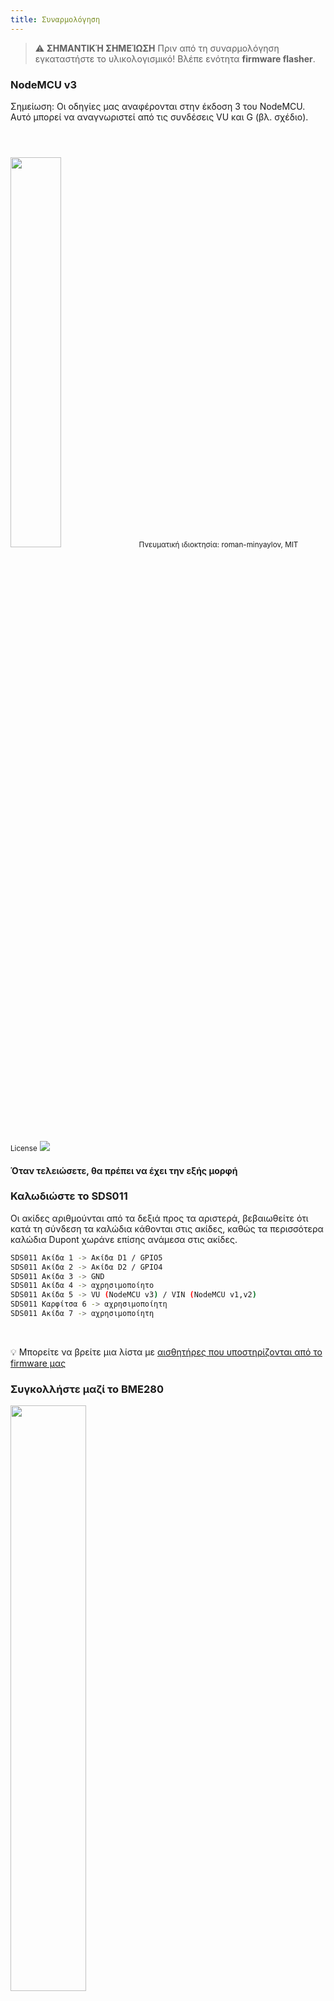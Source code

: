 ```yaml
---
title: Συναρμολόγηση
---
```


> ⚠️ **ΣΗΜΑΝΤΙΚΉ ΣΗΜΕΊΩΣΗ**
Πριν από τη συναρμολόγηση εγκαταστήστε το υλικολογισμικό!
Βλέπε ενότητα __firmware flasher__.

### NodeMCU v3
Σημείωση: Οι οδηγίες μας αναφέρονται στην έκδοση 3 του NodeMCU. Αυτό μπορεί να αναγνωριστεί από τις συνδέσεις VU και G (βλ. σχέδιο).

<img src="../docs/airrohr/airrohr-wiring-sds011-bme280.jpg" style="width:40%; margin-top: 3em" loading="lazy"/>
<small>Πνευματική ιδιοκτησία: roman-minyaylov, MIT License</small>


<img src="../docs/airrohr/nodemcu-v3-bme280.jpeg" style="margin-top: 1em" loading="lazy"/>

#### Όταν τελειώσετε, θα πρέπει να έχει την εξής μορφή


### Καλωδιώστε το SDS011
Οι ακίδες αριθμούνται από τα δεξιά προς τα αριστερά, βεβαιωθείτε ότι κατά τη σύνδεση τα καλώδια κάθονται στις ακίδες, καθώς τα περισσότερα καλώδια Dupont χωράνε επίσης ανάμεσα στις ακίδες.
```bash
SDS011 Ακίδα 1 -> Ακίδα D1 / GPIO5
SDS011 Ακίδα 2 -> Ακίδα D2 / GPIO4
SDS011 Ακίδα 3 -> GND
SDS011 Ακίδα 4 -> αχρησιμοποίητο
SDS011 Ακίδα 5 -> VU (NodeMCU v3) / VIN (NodeMCU v1,v2)
SDS011 Καρφίτσα 6 -> αχρησιμοποίητη
SDS011 Ακίδα 7 -> αχρησιμοποίητη
```

<br>

💡 Μπορείτε να βρείτε μια λίστα με [αισθητήρες που υποστηρίζονται από το firmware μας](https://github.com/opendata-stuttgart/sensors-software/blob/master/airrohr-firmware/Readme.md)


### Συγκολλήστε μαζί το BME280
<img src="../docs/airrohr/solder-a-bme-280.jpeg" style="width:49%; padding-right: 0.5em" class="items-center" loading="lazy"/>
<img src="../docs/airrohr/solder-bme-280.jpeg" style="width:49%;" loading="lazy"/>

Συνδέστε την κεφαλίδα ακροδεκτών με την πλακέτα BME280. Συγκολλήστε την από την πίσω πλευρά. Τα κενά μεταξύ των ακροδεκτών είναι πολύ μικρά, γι' αυτό να είστε υπομονετικοί και προσεκτικοί.

Το κόλπο είναι να τοποθετήσετε την άκρη του κολλητηριού στον ακροδέκτη, να το ζεστάνετε λίγο και στη συνέχεια να εφαρμόσετε ελαφρά τη συγκόλληση.


### Καλωδίωση του BME280
Οι ακίδες αριθμούνται από Αριστερά προς τα Δεξιά.
```bash
VIN -> Ακίδα 3V3 (3,3V)
GND-> GND/G
SDA -> PIN D3
SCL -> Ακίδα D4
```

### Συνδέστε τα πάντα μαζί

#### Συνδέστε το NodeMCU και το SDS011 μαζί.
<img src="../docs/airrohr/tie-air-quality-sensor-together.jpeg" loading="lazy"/>
Χρησιμοποιήστε ένα δεματικό καλώδιο για να συνδέσετε το NodeMCU (ESP8266) και τον αισθητήρα SDS011 έτσι ώστε η κεραία Wifi να δείχνει μακριά από τον αισθητήρα

#### Συνδέστε τον εύκαμπτο σωλήνα
<img src="../docs/airrohr/sds011-with-tube.jpeg" style="width:49%; padding-right: 0.5em" loading="lazy"/>
<img src="../docs/airrohr/bme280-tied-to-tube.jpeg" style="width:49%;" loading="lazy"/>

* Συνδέστε τον εύκαμπτο σωλήνα στον αισθητήρα SDS011.
* Χρησιμοποιήστε ένα άλλο δεματικό καλωδίου για να συνδέσετε τον αισθητήρα θερμοκρασίας BME280 στο σωλήνα
* Περάστε το καλώδιο USB μέσα από το σωλήνα. Τοποθετήστε το SDS011 με το NodeMCU προς τα πάνω και τον ανεμιστήρα προς τα κάτω.

#### Σπρώξτε τον αισθητήρα μέσα στο σωλήνα
* Σπρώξτε τα εξαρτήματα μέσα στο σωλήνα, έτσι ώστε να μπλοκάρει μέσα
* Το καλώδιο USB, ο εύκαμπτος σωλήνας και το BME280 πρέπει να εξέχουν από το άκρο του σωλήνα
* Σπρώξτε τον άλλο σωλήνα πάνω στον πρώτο.

<img src="../docs/airrohr/sds011-jammed-into-tube.jpeg" loading="lazy"/>

#### Φινίρισμα
* Τοποθετήστε τον αισθητήρα θερμοκρασίας στον εύκαμπτο σωλήνα, έτσι ώστε να βρίσκεται στην άκρη του σωλήνα.
* Κόψτε τον εύκαμπτο σωλήνα στο άκρο του σωλήνα.
* Προαιρετικά: μπορείτε να καλύψετε τα ανοιχτά άκρα του σωλήνα με ένα λεπτό πλέγμα. Έτσι ο αέρας μπορεί να κυκλοφορεί αλλά τα έντομα μένουν έξω

<img src="../docs/airrohr/position-bme280.jpeg" loading="lazy"/>

### Τοποθέτηση
Η ιδανική θέση θα ήταν 1,5 έως 3,5 μέτρα πάνω από το δρόμο και καλά αεριζόμενη. Ωστόσο, αυτό δεν μπορεί να γίνει για όλους τους ανθρώπους, διότι, ως εκ τούτου, κατά την εγγραφή ζητούνται πληροφορίες όπως το ύψος πάνω από το έδαφος και η θέση ως προς το δρόμο.
